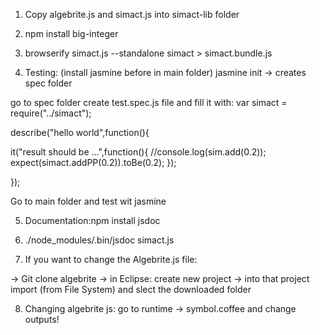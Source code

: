 1. Copy algebrite.js and simact.js into simact-lib folder

2. npm install big-integer

3. browserify simact.js --standalone simact > simact.bundle.js



4. Testing:
(install jasmine before in main folder)
jasmine init -> creates spec folder

go to spec folder
create test.spec.js file and fill it with:
var simact  = require("../simact");

describe("hello world",function(){


it("result should be ...",function(){
//console.log(sim.add(0.2));
expect(simact.addPP(0.2)).toBe(0.2);
});


});

Go to main folder and test wit jasmine

5. Documentation:npm install jsdoc

6. ./node_modules/.bin/jsdoc simact.js


7. If you want to change the Algebrite.js file:

-> Git clone algebrite
-> in Eclipse: create new project
-> into that project import (from File System) and slect the downloaded folder

8. Changing algebrite js:
go to runtime -> symbol.coffee and change outputs!